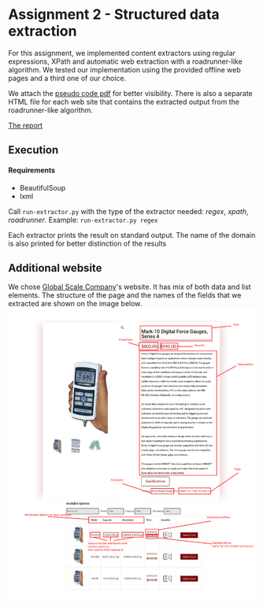 # Assignment 2 - Structured data extraction

For this assignment, we implemented content extractors using regular expressions, XPath and automatic web extraction with a roadrunner-like algorithm. We tested our implementation using the provided offline web pages and a third one of our choice.

We attach the [pseudo code pdf](Pseudocode.pdf) for better visibility.
There is also a separate HTML file for each web site that contains the extracted output from the roadrunner-like algorithm.

[The report](Report.pdf)

## Execution

#### Requirements
- BeautifulSoup
- lxml
 
Call `run-extractor.py` with the type of the extractor needed: _regex_, _xpath_, _roadrunner_.
Example: `run-extractor.py regex`

Each extractor prints the result on standard output. The name of the domain is also printed for better distinction of the results 

## Additional website
We chose [Global Scale Company](globalscalecompany.com)'s website. It has mix of both data and list elements. The structure of the page and the names of the fields that we extracted are shown on the image below. 
![the structure](combined.png)


